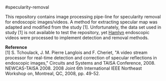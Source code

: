 #specularity-removal

This repository contains image processing pipe-line for specularity removal for endoscopic images/videos. A method for extracting specular map was adapted and modified from the study [1]. Unfortunately, the data set used in study [1] is not available to test the repository, yet [Hamlyn](http://hamlyn.doc.ic.ac.uk/vision/) endoscopic videos were processed to implement detection and removal methods.




**Reference**  
[1] S. Tchoulack, J. M. Pierre Langlois and F. Cheriet, "A video stream processor for real-time detection and correction of specular reflections in endoscopic images," Circuits and Systems and TAISA Conference, 2008. NEWCAS-TAISA 2008. 2008 Joint 6th International IEEE Northeast Workshop on, Montreal, QC, 2008, pp. 49-52.  